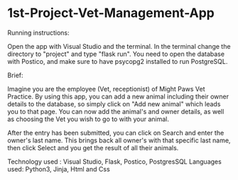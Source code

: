 # 1st-Project-Vet-Management-App

Running instructions:

Open the app with Visual Studio and the terminal. In the terminal change the directory to "project" and type "flask run". You need to open the database with 
Postico, and make sure to have psycopg2 installed to run PostgreSQL.

Brief:

Imagine you are the employee (Vet, receptionist) of Might Paws Vet Practice. 
By using this app, you can add a new animal including their owner details to the database, so simply click on "Add new animal" which leads you to that page.
You can now add the animal's and owner details, as well as choosing the Vet you wish to go to with your animal.

After the entry has been submitted, you can click on Search and enter the owner's last name. This brings back all owner's with that specific last name,
then click Select and you get the result of all their animals.


Technology used : Visual Studio, Flask, Postico, PostgresSQL
Languages used: Python3, Jinja, Html and Css
